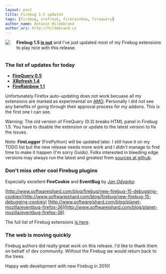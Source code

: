 ```yaml
---
layout: post
title: Firebug 1.5 updates
tags: [firebug, xrefresh, firerainbow, firequery]
author_name: Antonin Hildebrand
author_uri: http://hildebrand.cz
---
```


<img src="/shared/img/firequery-icon.png" style="float:left;margin-right: 20px; margin-bottom:10px">

**Firebug 1.5 [is out](http://blog.getfirebug.com/2010/01/19/please-update-firebug-extensions-with-1-5-0)** and I've just updated most of my Firebug extensions to play nice with this release.

<div style="clear:both"></div>

### The list of updates for today

  * **[FireQuery 0.5](http://firequery.binaryage.com)**
  * **[XRefresh 1.4](http://xrefresh.binaryage.com)**
  * **[FireRainbow 1.1](http://firerainbow.binaryage.com)**

Unfortunately Firefox auto-updating does not work becuase all my extensions are marked as experimental on <a href="https://addons.mozilla.org/en-US/firefox/users/info/50466">AMO</a>. Personally I did not see any benefits 
of going through their approval process for my addons. This is the first one I can see.

Warning: The old version of FireQuery (0.3) breaks HTML panel in Firebug 1.5. You have to disable the extension or update to the latest version to fix the issues.

Note: **FireLogger** (FirePython) will be updated later. I still have it on my TODO list but the new release needs more work and I didn't manage to find time to make it happen (I'm sorry Guido). Folks interested in bleeding edge versions may always run the latest and greatest from [sources at github](http://github.com/darwin/firelogger).

### Don't miss other cool Firebug plugins

Especially excellent **FireCookie** and **EventBug** by *[Jan Odvarko](http://www.softwareishard.com)*:

[http://www.softwareishard.com/blog/firebug/new-firebug-15-debugging-cookies](http://www.softwareishard.com/blog/firebug/new-firebug-15-debugging-cookies)
[http://www.softwareishard.com/blog/planet-mozilla/eventbug-firefox-36](http://www.softwareishard.com/blog/planet-mozilla/eventbug-firefox-36)

The full list of Firebug extensions [is here](http://getfirebug.com/extensions/index.html).

### The web is moving quickly

Firebug authors did really great work on this release. I'd like to thank them on behalf of dev community. Without the Firebug we would return back to the trees.

Happy web development with new Firebug in 2010!